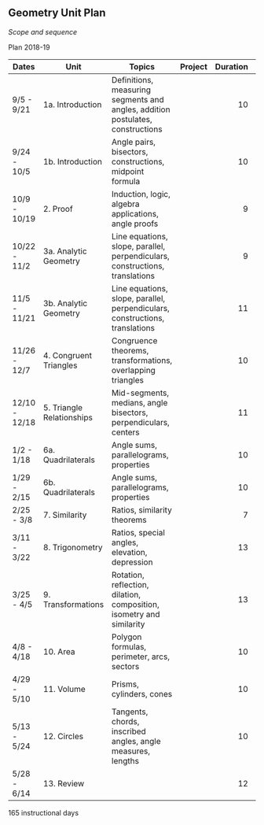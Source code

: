 ## Geometry Unit Plan
*Scope and sequence*

Plan 2018-19

Dates| Unit | Topics  | Project |Duration|Guide
---|---|---|---|---:|:---:
9/5 - 9/21 | 1a. Introduction | Definitions, measuring segments and angles, addition postulates, constructions ||10|
9/24 - 10/5 | 1b. Introduction | Angle pairs, bisectors, constructions, midpoint formula ||10|16
10/9 - 10/19 | 2. Proof | Induction, logic, algebra applications, angle proofs ||9|10
10/22 - 11/2 | 3a. Analytic Geometry | Line equations, slope, parallel, perpendiculars, constructions, translations||9|
11/5 - 11/21 | 3b. Analytic Geometry | Line equations, slope, parallel, perpendiculars, constructions, translations||11|16
11/26 - 12/7 | 4. Congruent Triangles | Congruence theorems, transformations, overlapping triangles ||10|14
12/10 - 12/18 | 5. Triangle Relationships | Mid-segments, medians, angle bisectors, perpendiculars, centers ||11| 12
1/2 - 1/18 | 6a. Quadrilaterals | Angle sums, parallelograms, properties | |10|
1/29 - 2/15 | 6b. Quadrilaterals | Angle sums, parallelograms, properties | |10|16
2/25 - 3/8 | 7. Similarity | Ratios, similarity theorems ||7|
3/11 - 3/22 | 8. Trigonometry | Ratios, special angles, elevation, depression ||13|
3/25 - 4/5 | 9. Transformations | Rotation, reflection, dilation, composition, isometry and similarity ||13|
4/8 - 4/18 | 10. Area | Polygon formulas, perimeter, arcs, sectors ||10|
4/29 - 5/10 | 11. Volume |Prisms, cylinders, cones||10|
5/13 - 5/24 | 12. Circles | Tangents, chords, inscribed angles, angle measures, lengths ||10|
5/28 - 6/14 | 13. Review |  ||12|

165 instructional days

<!--stackedit_data:
eyJoaXN0b3J5IjpbMTg1MTE2MDgzOSwtMTkyMjg2MDkyNSwxMD
c0NTI3NjYsMjAwNzYxNTIsLTc3ODQ0MTMyMywtMTk2ODM2Nzgy
Ml19
-->